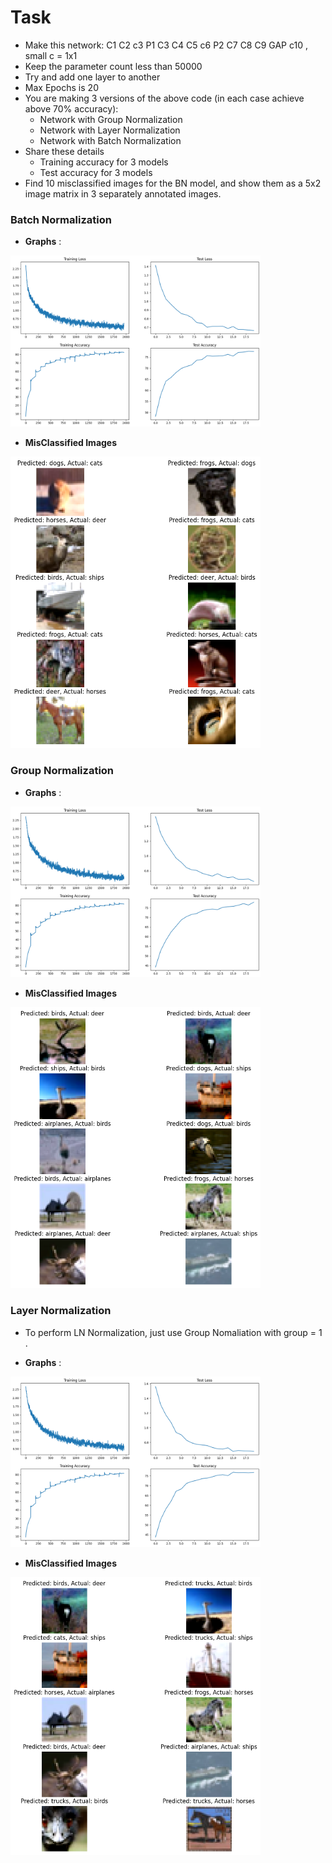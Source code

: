 # Task 
- Make this network: C1 C2 c3 P1 C3 C4 C5 c6 P2 C7 C8 C9 GAP c10 , small c = 1x1
- Keep the parameter count less than 50000
- Try and add one layer to another
- Max Epochs is 20
- You are making 3 versions of the above code (in each case achieve above 70% accuracy):
    - Network with Group Normalization
    - Network with Layer Normalization
    - Network with Batch Normalization
- Share these details
    - Training accuracy for 3 models
    - Test accuracy for 3 models
- Find 10 misclassified images for the BN model, and show them as a 5x2 image matrix in 3 separately annotated images. 

### Batch Normalization 

- <b>Graphs</b> : 
<p float="left">
  <img src="BN_graphs.png" width="400" />
</p>

- <b>MisClassified Images </b>
<p float="left">
  <img src="BN_misclassified.png" width="400" />
</p>

### Group Normalization 

- <b>Graphs</b> : 
<p float="left">
  <img src="GN_graphs.png" width="400" />
</p>

- <b>MisClassified Images </b>
<p float="left">
  <img src="GN_misclassified.png" width="400" />
</p>

### Layer Normalization
- To perform LN Normalization, just use Group Nomaliation with group = 1 . 

- <b>Graphs</b> : 
<p float="left">
  <img src="LN_Graph.png" width="400" />
</p>

- <b>MisClassified Images </b>
<p float="left">
  <img src="LN_misclassified.png" width="400" />
</p>
